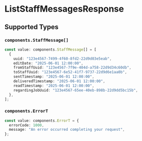 # ListStaffMessagesResponse


## Supported Types

### `components.StaffMessage[]`

```typescript
const value: components.StaffMessage[] = [
  {
    uuid: "123e4567-7499-4f60-8fd2-22d9d03e5eab",
    editDate: "2025-06-01 12:00:00",
    fromStaffUuid: "123e4567-7f9e-404d-a758-22d9d34c60db",
    toStaffUuid: "123e4567-6e52-41f7-9737-22d9d6e1aa0b",
    sentTimestamp: "2025-06-01 12:00:00",
    deliveredTimestamp: "2025-06-01 12:00:00",
    readTimestamp: "2025-06-01 12:00:00",
    regardingJobUuid: "123e4567-65ee-40eb-898b-22d9dd5bc15b",
  },
];
```

### `components.ErrorT`

```typescript
const value: components.ErrorT = {
  errorCode: 1000,
  message: "An error occurred completing your request",
};
```

